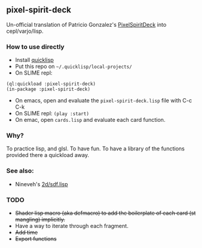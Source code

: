 ## pixel-spirit-deck

Un-official translation of Patricio Gonzalez's [PixelSpiritDeck](https://github.com/patriciogonzalezvivo/PixelSpiritDeck) into cepl/varjo/lisp.

### How to use directly
* Install [quicklisp](https://www.quicklisp.org/beta/)
* Put this repo on `~/.quicklisp/local-projects/`
* On SLIME repl:
```
(ql:quickload :pixel-spirit-deck)
(in-package :pixel-spirit-deck)
```
* On emacs, open and evaluate the `pixel-spirit-deck.lisp` file with C-c C-k
* On SLIME repl: `(play :start)`
* On emac, open `cards.lisp` and evaluate each card function.

### Why?
To practice lisp, and glsl. To have fun. To have a library of the functions provided there a quickload away.

### See also:
* Nineveh's [2d/sdf.lisp](https://github.com/cbaggers/nineveh/blob/master/sdf/2d/sdf.lisp)

### TODO
* ~~Shader lisp macro (aka defmacro) to add the boilerplate of each card (st mangling) implicitly.~~
* Have a way to iterate through each fragment.
* ~~Add time~~
* ~~Export functions~~
